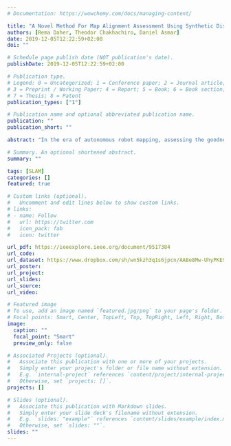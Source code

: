 ```yaml
---
# Documentation: https://wowchemy.com/docs/managing-content/

title: "A Novel Method For Map Alignment Assessment Using Synthetic Displacement Fields"
authors: [Rema Daher, Theodor Chakhachiro, Daniel Asmar]
date: 2019-12-05T12:22:59+02:00
doi: ""

# Schedule page publish date (NOT publication's date).
publishDate: 2019-12-05T12:22:59+02:00

# Publication type.
# Legend: 0 = Uncategorized; 1 = Conference paper; 2 = Journal article;
# 3 = Preprint / Working Paper; 4 = Report; 5 = Book; 6 = Book section;
# 7 = Thesis; 8 = Patent
publication_types: ["1"]

# Publication name and optional abbreviated publication name.
publication: ""
publication_short: ""

abstract: "In the era of autonomous robot mapping, assessing the goodness of the generated maps is important, and is usually performed by first aligning them to blueprints and then calculating the displacement error. Accuracy of map alignment is also critical in other applications such as collaborative mapping in multi-robot applications and the use of prior maps in real time robot localization and navigation. However, map alignment is difficult for two reasons: first, one map can be significantly distorted from the other, and second, establishing what constitutes a ground truth for alignments of different types is challenging. Most map alignment techniques to this date have addressed the first problem, while paying too little importance to the second. In this paper, we propose a ground truth, which consists of synthetically transformed maps with their corresponding displacement fields. Furthermore, we propose a new system for comparison, where the displacement field of any map alignment technique can be computed and compared to the ground truth using statistical measures. The local information in displacement fields renders the evaluation system applicable to any alignment technique, whether it is linear or not. In our experiments, the proposed method was applied to different alignment techniques from the literature."

# Summary. An optional shortened abstract.
summary: ""

tags: [SLAM]
categories: []
featured: true

# Custom links (optional).
#   Uncomment and edit lines below to show custom links.
# links:
# - name: Follow
#   url: https://twitter.com
#   icon_pack: fab
#   icon: twitter

url_pdf: https://ieeexplore.ieee.org/document/9517384
url_code:
url_dataset: https://www.dropbox.com/sh/wn5kzh3q1s6jpcn/AABe8Mw-UhyPKE9axXU7bHI4a?dl=0
url_poster:
url_project:
url_slides:
url_source:
url_video:

# Featured image
# To use, add an image named `featured.jpg/png` to your page's folder. 
# Focal points: Smart, Center, TopLeft, Top, TopRight, Left, Right, BottomLeft, Bottom, BottomRight.
image:
  caption: ""
  focal_point: "Smart"
  preview_only: false

# Associated Projects (optional).
#   Associate this publication with one or more of your projects.
#   Simply enter your project's folder or file name without extension.
#   E.g. `internal-project` references `content/project/internal-project/index.md`.
#   Otherwise, set `projects: []`.
projects: []

# Slides (optional).
#   Associate this publication with Markdown slides.
#   Simply enter your slide deck's filename without extension.
#   E.g. `slides: "example"` references `content/slides/example/index.md`.
#   Otherwise, set `slides: ""`.
slides: ""
---
```

